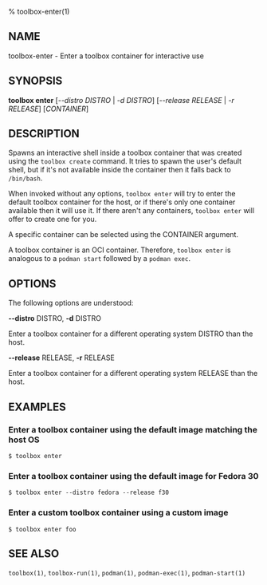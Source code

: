 % toolbox-enter(1)

## NAME
toolbox\-enter - Enter a toolbox container for interactive use

## SYNOPSIS
**toolbox enter** [*--distro DISTRO* | *-d DISTRO*]
              [*--release RELEASE* | *-r RELEASE*]
              [*CONTAINER*]

## DESCRIPTION

Spawns an interactive shell inside a toolbox container that was created using
the `toolbox create` command. It tries to spawn the user's default shell, but
if it's not available inside the container then it falls back to `/bin/bash`.

When invoked without any options, `toolbox enter` will try to enter the default
toolbox container for the host, or if there's only one container available then
it will use it. If there aren't any containers, `toolbox enter` will offer to
create one for you.

A specific container can be selected using the CONTAINER argument.

A toolbox container is an OCI container. Therefore, `toolbox enter` is
analogous to a `podman start` followed by a `podman exec`.

## OPTIONS ##

The following options are understood:

**--distro** DISTRO, **-d** DISTRO

Enter a toolbox container for a different operating system DISTRO than the
host.

**--release** RELEASE, **-r** RELEASE

Enter a toolbox container for a different operating system RELEASE than the
host.

## EXAMPLES

### Enter a toolbox container using the default image matching the host OS

```
$ toolbox enter
```

### Enter a toolbox container using the default image for Fedora 30

```
$ toolbox enter --distro fedora --release f30
```

### Enter a custom toolbox container using a custom image

```
$ toolbox enter foo
```

## SEE ALSO

`toolbox(1)`, `toolbox-run(1)`, `podman(1)`, `podman-exec(1)`,
`podman-start(1)`
